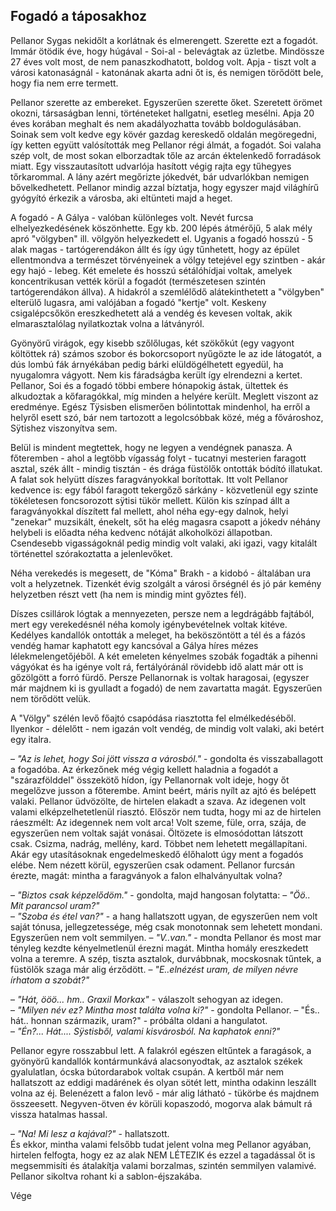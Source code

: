 ## Fogadó a táposakhoz

Pellanor Sygas nekidőlt a korlátnak és elmerengett. Szerette ezt a fogadót. Immár ötödik éve, hogy húgával - Soi-al - belevágtak az üzletbe. Mindössze 27 éves volt most, de nem panaszkodhatott, boldog volt. Apja - tiszt volt a városi katonaságnál - katonának akarta adni őt is, és nemigen törődött bele, hogy fia nem erre termett.

Pellanor szerette az embereket. Egyszerűen szerette őket. Szeretett örömet okozni, társaságban lenni, történeteket hallgatni, esetleg mesélni. Apja 20 éves korában meghalt és nem akadályozhatta tovább boldogulásában. Soinak sem volt kedve egy kövér gazdag kereskedő oldalán megöregedni, így ketten együtt valósították meg Pellanor régi álmát, a fogadót. Soi valaha szép volt, de most sokan elborzadtak tőle az arcán éktelenkedő forradások miatt. Egy visszautasított udvarlója hasított végig rajta egy tűhegyes tőrkarommal. A lány azért megőrizte jókedvét, bár udvarlókban nemigen bővelkedhetett. Pellanor mindig azzal bíztatja, hogy egyszer majd világhírű gyógyító érkezik a városba, aki eltünteti majd a heget.

A fogadó - A Gálya - valóban különleges volt. Nevét furcsa elhelyezkedésének köszönhette. Egy kb. 200 lépés átmérőjű, 5 alak mély apró "völgyben" ill. völgyön helyezkedett el. Ugyanis a fogadó hosszú - 5 alak magas - tartógerendákon állt és így úgy tűnhetett, hogy az épület ellentmondva a természet törvényeinek a völgy tetejével egy szintben - akár egy hajó - lebeg. Két emelete és hosszú sétálóhídjai voltak, amelyek koncentrikusan vették körül a fogadót (természetesen szintén tartógerendákon állva). A hidakról a szemlélődő alátekinthetett a "völgyben" elterülő lugasra, ami valójában a fogadó "kertje" volt. Keskeny csigalépcsőkön ereszkedhetett alá a vendég és kevesen voltak, akik elmarasztalólag nyilatkoztak volna a látványról.

Gyönyörű virágok, egy kisebb szőlőlugas, két szökőkút (egy vagyont költöttek rá) számos szobor és bokorcsoport nyűgözte le az ide látogatót, a dús lombú fák árnyékában pedig bárki elüldögélhetett egyedül, ha nyugalomra vágyott. Nem kis fáradságba került így elrendezni a kertet. Pellanor, Soi és a fogadó többi embere hónapokig ástak, ültettek és alkudoztak a kőfaragókkal, míg minden a helyére került. Meglett viszont az eredménye. Egész Tÿsisben elismerően bólintottak mindenhol, ha erről a helyről esett szó, bár nem tartozott a legolcsóbbak közé, még a fővároshoz, Sÿtishez viszonyítva sem.

Belül is mindent megtettek, hogy ne legyen a vendégnek panasza. A főteremben - ahol a legtöbb vígasság folyt - tucatnyi mesterien faragott asztal, szék állt - mindig tisztán - és drága füstölők ontották bódító illatukat. A falat sok helyütt díszes faragványokkal borítottak. Itt volt Pellanor kedvence is: egy fából faragott tekergőző sárkány - közvetlenül egy szinte tökéletesen foncsorozott sÿtisi tükör mellett. Külön kis színpad állt a faragványokkal díszített fal mellett, ahol néha egy-egy dalnok, helyi "zenekar" muzsikált, énekelt, sőt ha elég magasra csapott a jókedv néhány helybeli is előadta néha kedvenc nótáját alkoholközi állapotban. Csendesebb vigasságoknál pedig mindig volt valaki, aki igazi, vagy kitalált történettel szórakoztatta a jelenlevőket.

Néha verekedés is megesett, de "Kóma" Brakh - a kidobó - általában ura volt a helyzetnek. Tizenkét évig szolgált a városi őrségnél és jó pár kemény helyzetben részt vett (ha nem is mindig mint győztes fél).

Díszes csillárok lógtak a mennyezeten, persze nem a legdrágább fajtából, mert egy verekedésnél néha komoly igénybevételnek voltak kitéve. Kedélyes kandallók ontották a meleget, ha beköszöntött a tél és a fázós vendég hamar kaphatott egy kancsóval a Gálya híres mézes lélekmelengetőjéből. A két emeleten kényelmes szobák fogadták a pihenni vágyókat és ha igénye volt rá, fertályóránál rövidebb idő alatt már ott is gőzölgött a forró fürdő. Persze Pellanornak is voltak haragosai, (egyszer már majdnem ki is gyulladt a fogadó) de nem zavartatta magát. Egyszerűen nem törődött velük.

A "Völgy" szélén levő főajtó csapódása riasztotta fel elmélkedéséből. Ilyenkor - délelőtt - nem igazán volt vendég, de mindig volt valaki, aki betért egy italra.

– *"Az is lehet, hogy Soi jött vissza a városból."* - gondolta és visszaballagott a fogadóba. Az érkezőnek még végig kellett haladnia a fogadót a "szárazfölddel" összekötő hídon, így Pellanornak volt ideje, hogy őt megelőzve jusson a főterembe. Amint beért, máris nyílt az ajtó és belépett valaki. Pellanor üdvözölte, de hirtelen elakadt a szava. Az idegenen volt valami elképzelhetetlenül riasztó. Először nem tudta, hogy mi az de hirtelen ráeszmélt: Az idegennek nem volt arca! Volt szeme, füle, orra, szája, de egyszerűen nem voltak saját vonásai. Öltözete is elmosódottan látszott csak. Csizma, nadrág, mellény, kard. Többet nem lehetett megállapítani. Akár egy utasításoknak engedelmeskedő élőhalott úgy ment a fogadós elébe. Nem nézett körül, egyszerűen csak odament. Pellanor furcsán érezte, magát: mintha a faragványok a falon elhalványultak volna?

– *"Biztos csak képzelődöm."* - gondolta, majd hangosan folytatta: 
– *"Öö.. Mit parancsol uram?"*  
– *"Szoba és étel van?"* - a hang hallatszott ugyan, de egyszerűen nem volt saját tónusa, jellegzetessége, még csak monotonnak sem lehetett mondani. Egyszerűen nem volt semmilyen.  – *"V..van."* - mondta Pellanor és most mar tényleg kezdte kényelmetlenül érezni magát. Mintha homály ereszkedett volna a teremre. A szép, tiszta asztalok, durvábbnak, mocskosnak tűntek, a füstölők szaga már alig érződött.
– *"E..elnézést uram, de milyen névre írhatom a szobát?"*

– *"Hát, ööö... hm.. Graxil Morkax"* - válaszolt sehogyan az idegen.  
– *"Milyen név ez? Mintha most találta volna ki?"* - gondolta Pellanor.
– "És.. hát.. honnan származik, uram?" - próbálta oldani a hangulatot.  
– *"Én?... Hát.... Sÿstisből, valami kisvárosból. Na kaphatok enni?"* 

Pellanor egyre rosszabbul lett. A falakról egészen eltűntek a faragások, a gyönyörű kandallók kontármunkává alacsonyodtak, az asztalok székek gyalulatlan, ócska bútordarabok voltak csupán. A kertből már nem hallatszott az eddigi madárének és olyan sötét lett, mintha odakinn leszállt volna az éj. Belenézett a falon levő - már alig látható - tükörbe és majdnem összeesett. Negyven-ötven év körüli kopaszodó, mogorva alak bámult rá vissza hatalmas hassal.

– *"Na! Mi lesz a kajával?"* - hallatszott.  
És ekkor, mintha valami felsőbb tudat jelent volna meg Pellanor agyában, hirtelen felfogta, hogy ez az alak NEM LÉTEZIK és ezzel a tagadással őt is megsemmisíti és átalakítja valami borzalmas, szintén semmilyen valamivé. Pellanor sikoltva rohant ki a sablon-éjszakába.

Vége